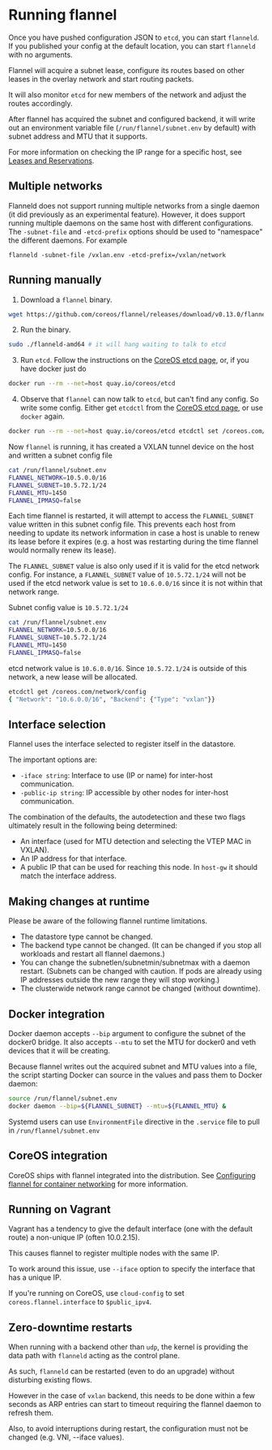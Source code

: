 # Running flannel

Once you have pushed configuration JSON to `etcd`, you can start `flanneld`. If you published your config at the default location, you can start `flanneld` with no arguments.

Flannel will acquire a subnet lease, configure its routes based on other leases in the overlay network and start routing packets.

It will also monitor `etcd` for new members of the network and adjust the routes accordingly.

After flannel has acquired the subnet and configured backend, it will write out an environment variable file (`/run/flannel/subnet.env` by default) with subnet address and MTU that it supports.

For more information on checking the IP range for a specific host, see [Leases and Reservations][leases].

## Multiple networks

Flanneld does not support running multiple networks from a single daemon (it did previously as an experimental feature).
However, it does support running multiple daemons on the same host with different configurations. The `-subnet-file` and `-etcd-prefix` options should be used to "namespace" the different daemons.
For example
```
flanneld -subnet-file /vxlan.env -etcd-prefix=/vxlan/network
```

## Running manually

1. Download a `flannel` binary.
```bash
wget https://github.com/coreos/flannel/releases/download/v0.13.0/flanneld-amd64 && chmod +x flanneld-amd64
```
2. Run the binary.
```bash
sudo ./flanneld-amd64 # it will hang waiting to talk to etcd
```
3. Run `etcd`. Follow the instructions on the [CoreOS etcd page][coreos-etcd], or, if you have docker just do
```bash
docker run --rm --net=host quay.io/coreos/etcd
```
4. Observe that `flannel` can now talk to `etcd`, but can't find any config. So write some config. Either get `etcdctl` from the [CoreOS etcd page][coreos-etcd], or use `docker` again.
```bash
docker run --rm --net=host quay.io/coreos/etcd etcdctl set /coreos.com/network/config '{ "Network": "10.5.0.0/16", "Backend": {"Type": "vxlan"}}'
```
Now `flannel` is running, it has created a VXLAN tunnel device on the host and written a subnet config file

```bash
cat /run/flannel/subnet.env
FLANNEL_NETWORK=10.5.0.0/16
FLANNEL_SUBNET=10.5.72.1/24
FLANNEL_MTU=1450
FLANNEL_IPMASQ=false
```
Each time flannel is restarted, it will attempt to access the `FLANNEL_SUBNET` value written in this subnet config file. This prevents each host from needing to update its network information in case a host is unable to renew its lease before it expires (e.g. a host was restarting during the time flannel would normally renew its lease).

The `FLANNEL_SUBNET` value is also only used if it is valid for the etcd network config. For instance, a `FLANNEL_SUBNET` value of `10.5.72.1/24` will not be used if the etcd network value is set to `10.6.0.0/16` since it is not within that network range.

Subnet config value is `10.5.72.1/24`
```bash
cat /run/flannel/subnet.env
FLANNEL_NETWORK=10.5.0.0/16
FLANNEL_SUBNET=10.5.72.1/24
FLANNEL_MTU=1450
FLANNEL_IPMASQ=false
```
etcd network value is `10.6.0.0/16`. Since `10.5.72.1/24` is outside of this network, a new lease will be allocated.
```bash
etcdctl get /coreos.com/network/config
{ "Network": "10.6.0.0/16", "Backend": {"Type": "vxlan"}}
```

## Interface selection

Flannel uses the interface selected to register itself in the datastore.

The important options are:
* `-iface string`: Interface to use (IP or name) for inter-host communication.
* `-public-ip string`: IP accessible by other nodes for inter-host communication.

The combination of the defaults, the autodetection and these two flags ultimately result in the following being determined:
* An interface (used for MTU detection and selecting the VTEP MAC in VXLAN).
* An IP address for that interface.
* A public IP that can be used for reaching this node. In `host-gw` it should match the interface address.

## Making changes at runtime

Please be aware of the following flannel runtime limitations.
* The datastore type cannot be changed.
* The backend type cannot be changed. (It can be changed if you stop all workloads and restart all flannel daemons.)
* You can change the subnetlen/subnetmin/subnetmax with a daemon restart. (Subnets can be changed with caution. If pods are already using IP addresses outside the new range they will stop working.)
* The clusterwide network range cannot be changed (without downtime).

## Docker integration

Docker daemon accepts `--bip` argument to configure the subnet of the docker0 bridge.
It also accepts `--mtu` to set the MTU for docker0 and veth devices that it will be creating.

Because flannel writes out the acquired subnet and MTU values into a file, the script starting Docker can source in the values and pass them to Docker daemon:
```bash
source /run/flannel/subnet.env
docker daemon --bip=${FLANNEL_SUBNET} --mtu=${FLANNEL_MTU} &
```

Systemd users can use `EnvironmentFile` directive in the `.service` file to pull in `/run/flannel/subnet.env`

## CoreOS integration

CoreOS ships with flannel integrated into the distribution.
See [Configuring flannel for container networking][configuring-flannel] for more information.

## Running on Vagrant

Vagrant has a tendency to give the default interface (one with the default route) a non-unique IP (often 10.0.2.15).

This causes flannel to register multiple nodes with the same IP.

To work around this issue, use `--iface` option to specify the interface that has a unique IP.

If you're running on CoreOS, use `cloud-config` to set `coreos.flannel.interface` to `$public_ipv4`.

## Zero-downtime restarts

When running with a backend other than `udp`, the kernel is providing the data path with `flanneld` acting as the control plane.

As such, `flanneld` can be restarted (even to do an upgrade) without disturbing existing flows.

However in the case of `vxlan` backend, this needs to be done within a few seconds as ARP entries can start to timeout requiring the flannel daemon to refresh them.

Also, to avoid interruptions during restart, the configuration must not be changed (e.g. VNI, --iface values).


[coreos-etcd]: https://github.com/coreos/etcd/blob/master/Documentation/dev-guide/local_cluster.md
[configuring-flannel]: https://coreos.com/docs/cluster-management/setup/flannel-config/
[leases]: reservations.md
